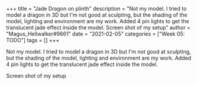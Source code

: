 +++
title = "Jade Dragon on plinth"
description = "Not my model. I tried to model a dragon in 3D but I'm not good at sculpting, but the shading of the model, lighting and environment are my work. Added 4 pin lights to get the translucent jade effect inside the model.  Screen shot of my setup"
author = "Magus_Hellwalker#9661"
date = "2021-02-05"
categories = ["Week 05: TODO"]
tags = []
+++

Not my model. I tried to model a dragon in 3D but I'm not good at sculpting, but the shading of the model, lighting and environment are my work. Added 4 pin lights to get the translucent jade effect inside the model.

Screen shot of my setup
